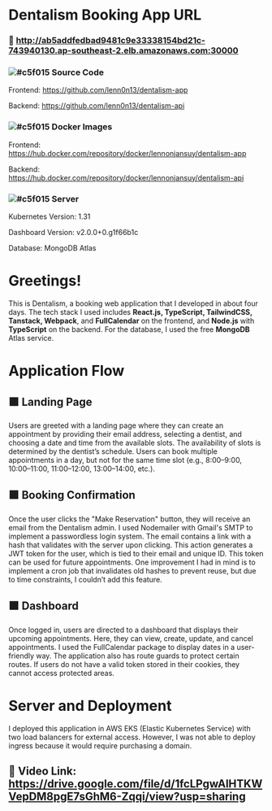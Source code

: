 # Dentalism Booking App URL
### 🔗 http://ab5addfedbad9481c9e33338154bd21c-743940130.ap-southeast-2.elb.amazonaws.com:30000


### ![#c5f015](https://placehold.co/15x15/c5f015/c5f015.png) Source Code
Frontend: 
https://github.com/lenn0n13/dentalism-app

Backend: 
https://github.com/lenn0n13/dentalism-api

### ![#c5f015](https://placehold.co/15x15/c5f015/c5f015.png) Docker Images

Frontend: 
https://hub.docker.com/repository/docker/lennonjansuy/dentalism-app

Backend: 
https://hub.docker.com/repository/docker/lennonjansuy/dentalism-api

### ![#c5f015](https://placehold.co/15x15/c5f015/c5f015.png) Server
Kubernetes Version: 
1.31

Dashboard Version: 
v2.0.0+0.g1f66b1c

Database: 
MongoDB Atlas

# Greetings!
This is Dentalism, a booking web application that I developed in about four days. The tech stack I used includes **React.js, TypeScript, TailwindCSS, Tanstack, Webpack**, and **FullCalendar** on the frontend, and **Node.js** with **TypeScript** on the backend. For the database, I used the free **MongoDB** Atlas service.

# Application Flow

## 🟪 Landing Page
Users are greeted with a landing page where they can create an appointment by providing their email address, selecting a dentist, and choosing a date and time from the available slots. The availability of slots is determined by the dentist’s schedule. Users can book multiple appointments in a day, but not for the same time slot (e.g., 8:00–9:00, 10:00–11:00, 11:00–12:00, 13:00–14:00, etc.).

## 🟪 Booking Confirmation
Once the user clicks the "Make Reservation" button, they will receive an email from the Dentalism admin. I used Nodemailer with Gmail's SMTP to implement a passwordless login system. The email contains a link with a hash that validates with the server upon clicking. This action generates a JWT token for the user, which is tied to their email and unique ID. This token can be used for future appointments.
One improvement I had in mind is to implement a cron job that invalidates old hashes to prevent reuse, but due to time constraints, I couldn’t add this feature.

## 🟪 Dashboard
Once logged in, users are directed to a dashboard that displays their upcoming appointments. Here, they can view, create, update, and cancel appointments. I used the FullCalendar package to display dates in a user-friendly way.
The application also has route guards to protect certain routes. If users do not have a valid token stored in their cookies, they cannot access protected areas.

# Server and Deployment
I deployed this application in AWS EKS (Elastic Kubernetes Service) with two load balancers for external access. However, I was not able to deploy ingress because it would require purchasing a domain.


## 🔗 Video Link: https://drive.google.com/file/d/1fcLPgwAlHTKWVepDM8pgE7sGhM6-Zqqi/view?usp=sharing
